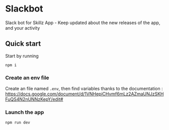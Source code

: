 # Slackbot

Slack bot for Skillz App - Keep updated about the new releases of the app, and your activity

## Quick start

Start by running

`npm i`

### Create an env file

Create an file named `.env`, then find variables thanks to the documentation : https://docs.google.com/document/d/1VNHepiCHvmf6mLz2AZmaUNJzSKHFuQS4N2nUNNzKepY/edit#

### Launch the app

`npm run dev`
